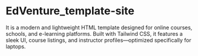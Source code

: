 # EdVenture_template-site
It is a modern and lightweight HTML template designed for online courses, schools, and e-learning platforms. Built with Tailwind CSS, it features a sleek UI, course listings, and instructor profiles—optimized specifically for laptops.
